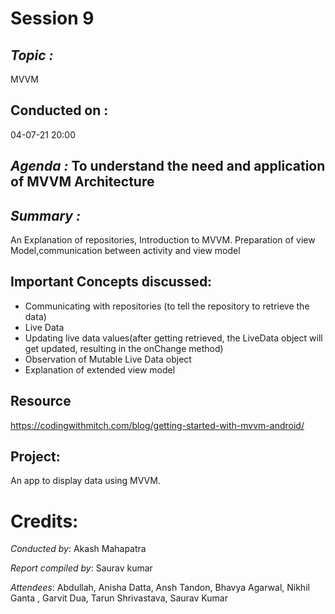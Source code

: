 # Session 9
## *Topic :* 
MVVM 

## Conducted on :
04-07-21 20:00

## *Agenda :* To understand the need and application of MVVM Architecture

## *Summary :*

An Explanation of repositories, Introduction to MVVM.
Preparation of view Model,communication between activity and view model

## Important Concepts discussed:

* Communicating with repositories (to tell the repository to retrieve the data)
* Live Data
* Updating live data values(after getting retrieved, the LiveData object will get updated, resulting in the onChange method)
* Observation of Mutable Live Data object
* Explanation of extended view model

##  Resource
https://codingwithmitch.com/blog/getting-started-with-mvvm-android/
 

## Project: 
An app to display data using MVVM.

# Credits:

*Conducted by*: Akash Mahapatra

*Report compiled by*: Saurav kumar

*Attendees*: Abdullah, Anisha Datta, Ansh Tandon, Bhavya Agarwal, Nikhil Ganta
, Garvit Dua, Tarun Shrivastava, Saurav Kumar